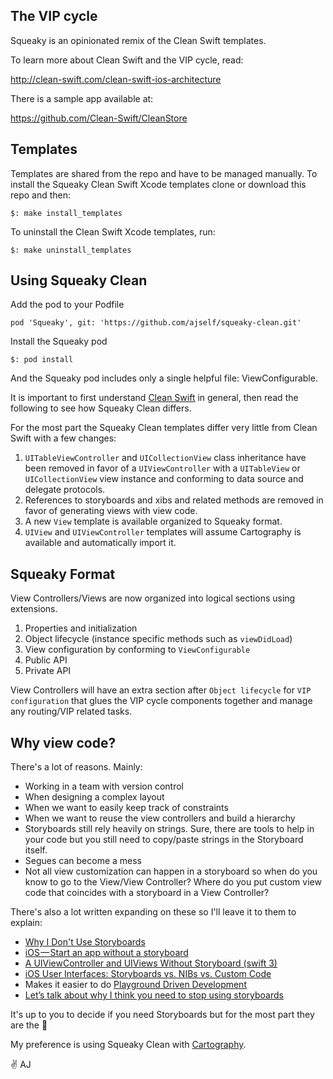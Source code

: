 ## The VIP cycle

Squeaky is an opinionated remix of the Clean Swift templates.

To learn more about Clean Swift and the VIP cycle, read:

http://clean-swift.com/clean-swift-ios-architecture

There is a sample app available at:

https://github.com/Clean-Swift/CleanStore

## Templates

Templates are shared from the repo and have to be managed manually. To install the Squeaky Clean Swift Xcode templates clone or download this repo and then:

`$: make install_templates`

To uninstall the Clean Swift Xcode templates, run:

`$: make uninstall_templates`

## Using Squeaky Clean

Add the pod to your Podfile

`pod 'Squeaky', git: 'https://github.com/ajself/squeaky-clean.git'`

Install the Squeaky pod

`$: pod install`

And the Squeaky pod includes only a single helpful file: ViewConfigurable.

It is important to first understand [Clean Swift](http://clean-swift.com/clean-swift-ios-architecture) in general, then read the following to see how Squeaky Clean differs.

For the most part the Squeaky Clean templates differ very little from Clean Swift with a few changes:

1. `UITableViewController` and `UICollectionView` class inheritance have been removed in favor of a `UIViewController` with a `UITableView` or `UICollectionView` view instance and conforming to data source and delegate protocols.
1. References to storyboards and xibs and related methods are removed in favor of generating views with view code.
1. A new `View` template is available organized to Squeaky format.
1. `UIView` and `UIViewController` templates will assume Cartography is available and automatically import it.

## Squeaky Format

View Controllers/Views are now organized into logical sections using extensions.
  1. Properties and initialization
  1. Object lifecycle (instance specific methods such as `viewDidLoad`)
  1. View configuration by conforming to `ViewConfigurable`
  1. Public API
  1. Private API

View Controllers will have an extra section  after `Object lifecycle` for `VIP configuration` that glues the VIP cycle components together and manage any routing/VIP related tasks.

## Why view code?

There's a lot of reasons. Mainly:
* Working in a team with version control
* When designing a complex layout
* When we want to easily keep track of constraints
* When we want to reuse the view controllers and build a hierarchy
* Storyboards still rely heavily on strings. Sure, there are tools to help in your code but you still need to copy/paste strings in the Storyboard itself.
* Segues can become a mess
* Not all view customization can happen in a storyboard so when do you know to go to the View/View Controller? Where do you put custom view code that coincides with a storyboard in a View Controller?

There's also a lot written expanding on these so I'll leave it to them to explain:

* [Why I Don't Use Storyboards](https://www.bobthedeveloper.io/blog/why-i-don’t-use-storyboard)
* [iOS — Start an app without a storyboard](https://medium.com/ios-os-x-development/ios-start-an-app-without-storyboard-5f57e3251a25)
* [A UIViewController and UIViews Without Storyboard (swift 3)](https://medium.com/@Dougly/a-uiviewcontroller-and-uiviews-without-storyboard-swift-3-543096e78f2)
* [iOS User Interfaces: Storyboards vs. NIBs vs. Custom Code](https://www.toptal.com/ios/ios-user-interfaces-storyboards-vs-nibs-vs-custom-code)
* Makes it easier to do [Playground Driven Development](https://talk.objc.io/episodes/S01E51-playground-driven-development-at-kickstarter)
* [Let’s talk about why I think you need to stop using storyboards](http://softauthor.com/ios-ui-design-programmatically-xcode-9-swift-4/)

It's up to you to decide if you need Storyboards but for the most part they are the 👹

My preference is using Squeaky Clean with [Cartography](https://github.com/robb/Cartography).

✌️ AJ
